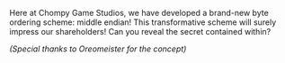Here at Chompy Game Studios, we have developed a brand-new byte ordering scheme: middle endian! This transformative scheme will surely impress our shareholders! Can you reveal the secret contained within?

*(Special thanks to Oreomeister for the concept)*
